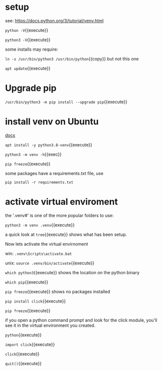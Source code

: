 

# setup

see:
https://docs.python.org/3/tutorial/venv.html


`python -V`{{execute}}
   
`python3 -V`{{execute}}

some installs may require:

`ln -s /usr/bin/python3 /usr/bin/python`{{copy}} but not this one

`apt update`{{execute}}

# Upgrade pip

`/usr/bin/python3 -m pip install --upgrade pip`{{execute}}

# install venv on Ubuntu

[docs](https://docs.python.org/3/library/venv.html)

`apt install -y python3.8-venv`{{execute}}

`python3 -m venv -h`{{exec}}

`pip freeze`{{execute}}

some packages have a requirements.txt file, use

`pip install -r requirements.txt` 



# activate virtual enviroment

the '.venv#' is one of the more popular folders to use:

`python3 -m venv .venv`{{execute}}

a quick look at `tree`{{execute}} shows what has been setup.

Now lets activate the virtual envirnoment

win:
    `.venv\Scripts\activate.bat`

unix:
    `source .venv/bin/activate`{{execute}}

`which python3`{{execute}} shows the location on the python binary

`which pip`{{execute}}

`pip freeze`{{execute}} shows no packages installed

`pip install click`{{execute}}

`pip freeze`{{execute}}

if you open a python command prompt and look for the click module, you'll see it in the virtual environment you created.

`python`{{execute}}

`import click`{{execute}}

`click`{{execute}}

`quit()`{{execute}}
 


